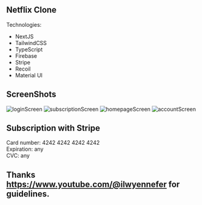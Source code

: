 ## Netflix Clone

Technologies:
- NextJS 
- TailwindCSS
- TypeScript
- Firebase
- Stripe
- Recoil
- Material UI

## ScreenShots

![loginScreen](https://user-images.githubusercontent.com/114258377/217884738-e633b64d-4dc2-448d-b879-977aefb105b4.png)
![subscriptionScreen](https://user-images.githubusercontent.com/114258377/217884796-9e6a9199-019c-442f-83a9-57bfb8062ee8.png)
![homepageScreen](https://user-images.githubusercontent.com/114258377/217884976-9bf33c39-6485-419a-8a8e-5e5dbcde04b3.png)
![accountScreen](https://user-images.githubusercontent.com/114258377/217885001-190d3b6f-7fca-484e-ab36-cfafe5ca19de.png)

## Subscription with Stripe

Card number: 4242 4242 4242 4242<br>
Expiration: any<br>
CVC: any

## Thanks https://www.youtube.com/@ilwyennefer for guidelines.
